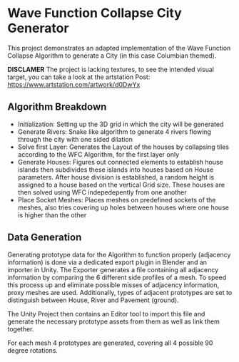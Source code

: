 # Wave Function Collapse City Generator
This project demonstrates an adapted implementation of the Wave Function Collapse Algorithm to generate a City (in this case Columbian themed).

**DISCLAMER** The project is lacking textures, to see the intended visual target, you can take a look at the artstation Post:
https://www.artstation.com/artwork/d0DwYx

## Algorithm Breakdown
- Initialization: Setting up the 3D grid in which the city will be generated
- Generate Rivers: Snake like algorithm to generate 4 rivers flowing through the city with one sided dilation
- Solve first Layer: Generates the Layout of the houses by collapsing tiles according to the WFC Algorithm, for the first layer only
- Generate Houses: Figures out connected elements to establish house islands then subdivides these islands into houses based on House parameters. After house division is established, a random height is assigned to a house based on the vertical Grid size. 
These houses are then solved using WFC indepedepently from one another
- Place Socket Meshes: Places meshes on predefined sockets of the meshes, also tries covering up holes between houses where one house is higher than the other

## Data Generation
Generating prototype data for the Algorithm to function properly (adjacency information) is done via a dedicated export plugin in Blender and an importer in Unity.
The Exporter generates a file containing all adjacency information by comparing the 6 different side profiles of a mesh. To speed this process up and eliminate possible misses of adjacency information, proxy meshes are used.
Additionally, types of adjacent prototypes are set to distinguish between House, River and Pavement (ground).

The Unity Project then contains an Editor tool to import this file and generate the necessary prototype assets from them as well as link them together.

For each mesh 4 prototypes are generated, covering all 4 possible 90 degree rotations.

